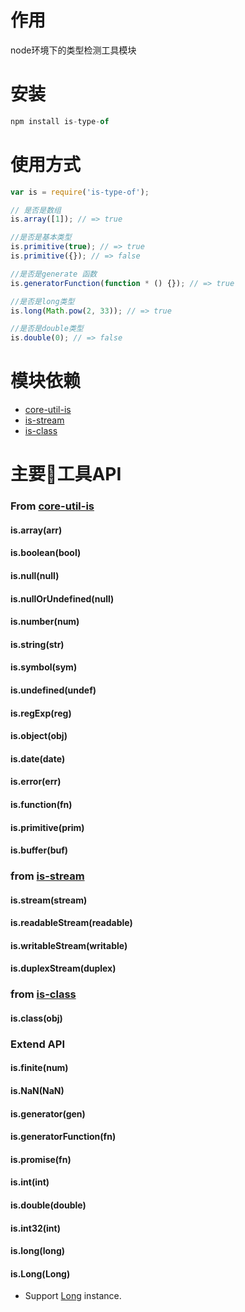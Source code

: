 # 作用
node环境下的类型检测工具模块

# 安装
```javascript
npm install is-type-of
```

# 使用方式
```javascript
var is = require('is-type-of');

// 是否是数组
is.array([1]); // => true

//是否是基本类型
is.primitive(true); // => true
is.primitive({}); // => false

//是否是generate 函数
is.generatorFunction(function * () {}); // => true

//是否是long类型
is.long(Math.pow(2, 33)); // => true

//是否是double类型
is.double(0); // => false
```

# 模块依赖
- [core-util-is](https://github.com/isaacs/core-util-is)
- [is-stream](https://github.com/rvagg/isstream)
- [is-class](https://github.com/miguelmota/is-class)

# 主要工具API

### From [core-util-is](https://github.com/isaacs/core-util-is)

#### is.array(arr)

#### is.boolean(bool)

#### is.null(null)

#### is.nullOrUndefined(null)

#### is.number(num)

#### is.string(str)

#### is.symbol(sym)

#### is.undefined(undef)

#### is.regExp(reg)

#### is.object(obj)

#### is.date(date)

#### is.error(err)

#### is.function(fn)

#### is.primitive(prim)

#### is.buffer(buf)

### from [is-stream](https://github.com/rvagg/isstream)

#### is.stream(stream)

#### is.readableStream(readable)

#### is.writableStream(writable)

#### is.duplexStream(duplex)

### from [is-class](https://github.com/miguelmota/is-class)

#### is.class(obj)

### Extend API

#### is.finite(num)

#### is.NaN(NaN)

#### is.generator(gen)

#### is.generatorFunction(fn)

#### is.promise(fn)

#### is.int(int)

#### is.double(double)

#### is.int32(int)

#### is.long(long)

#### is.Long(Long)

  * Support [Long](https://github.com/dcodeIO/Long.js) instance.